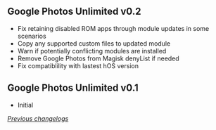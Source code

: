 ## Google Photos Unlimited v0.2
- Fix retaining disabled ROM apps through module updates in some scenarios
- Copy any supported custom files to updated module
- Warn if potentially conflicting modules are installed
- Remove Google Photos from Magisk denyList if needed
- Fix compatiblility with lastest hOS version

## Google Photos Unlimited v0.1
- Initial

_[Previous changelogs](https://github.com/Rev4N1/GPhotosUnlimited/releases)_
